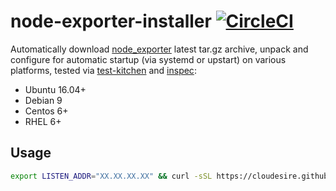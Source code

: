 # node-exporter-installer [![CircleCI](https://circleci.com/gh/ClouDesire/node-exporter-installer.svg?style=svg)](https://circleci.com/gh/ClouDesire/node-exporter-installer)

Automatically download [node_exporter](https://github.com/prometheus/node_exporter) latest tar.gz archive, unpack and configure for automatic startup (via systemd or upstart) on various platforms, tested via [test-kitchen](https://github.com/ClouDesire/node-exporter-installer/blob/master/test-cookbook/.kitchen.yml) and [inspec](https://github.com/ClouDesire/node-exporter-installer/blob/master/test-cookbook/test/integration/default/default_test.rb):

* Ubuntu 16.04+
* Debian 9
* Centos 6+
* RHEL 6+

## Usage

```bash
export LISTEN_ADDR="XX.XX.XX.XX" && curl -sSL https://cloudesire.github.io/node-exporter-installer/install.sh | sudo sh
```
